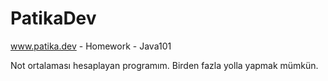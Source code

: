 # PatikaDev
 www.patika.dev - Homework - Java101

Not ortalaması hesaplayan programım. Birden fazla yolla yapmak mümkün. 
